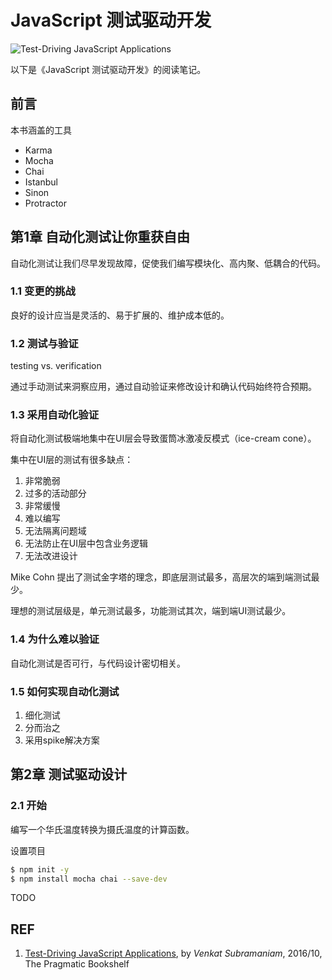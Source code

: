 # JavaScript 测试驱动开发

![Test-Driving JavaScript Applications][2]

以下是《JavaScript 测试驱动开发》的阅读笔记。

## 前言

本书涵盖的工具

- Karma
- Mocha
- Chai
- Istanbul
- Sinon
- Protractor

## 第1章 自动化测试让你重获自由

自动化测试让我们尽早发现故障，促使我们编写模块化、高内聚、低耦合的代码。

### 1.1 变更的挑战

良好的设计应当是灵活的、易于扩展的、维护成本低的。

### 1.2 测试与验证

testing vs. verification

通过手动测试来洞察应用，通过自动验证来修改设计和确认代码始终符合预期。

### 1.3 采用自动化验证

将自动化测试极端地集中在UI层会导致蛋筒冰激凌反模式（ice-cream cone）。

集中在UI层的测试有很多缺点：

1. 非常脆弱
1. 过多的活动部分
1. 非常缓慢
1. 难以编写
1. 无法隔离问题域
1. 无法防止在UI层中包含业务逻辑
1. 无法改进设计

Mike Cohn 提出了测试金字塔的理念，即底层测试最多，高层次的端到端测试最少。

理想的测试层级是，单元测试最多，功能测试其次，端到端UI测试最少。

### 1.4 为什么难以验证

自动化测试是否可行，与代码设计密切相关。

### 1.5 如何实现自动化测试

1. 细化测试
1. 分而治之
1. 采用spike解决方案

## 第2章 测试驱动设计

### 2.1 开始

编写一个华氏温度转换为摄氏温度的计算函数。

设置项目

```sh
$ npm init -y
$ npm install mocha chai --save-dev 
```

TODO

## REF

1. [Test-Driving JavaScript Applications][1], by *Venkat Subramaniam*, 2016/10, The Pragmatic Bookshelf

[1]: https://pragprog.com/book/vsjavas/test-driving-javascript-applications "Test-Driving JavaScript Applications"
[2]: https://imagery.pragprog.com/products/472/vsjavas_xlargecover.jpg "Book Cover"
[3]: https://www.ituring.com.cn/book/1920 "JavaScript 测试驱动开发"

